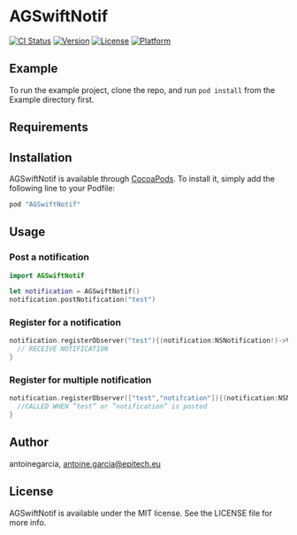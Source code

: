 # AGSwiftNotif

[![CI Status](http://img.shields.io/travis/antoinegarcia/AGSwiftNotif.svg?style=flat)](https://travis-ci.org/antoinegarcia/AGSwiftNotif)
[![Version](https://img.shields.io/cocoapods/v/AGSwiftNotif.svg?style=flat)](http://cocoapods.org/pods/AGSwiftNotif)
[![License](https://img.shields.io/cocoapods/l/AGSwiftNotif.svg?style=flat)](http://cocoapods.org/pods/AGSwiftNotif)
[![Platform](https://img.shields.io/cocoapods/p/AGSwiftNotif.svg?style=flat)](http://cocoapods.org/pods/AGSwiftNotif)

## Example

To run the example project, clone the repo, and run `pod install` from the Example directory first.

## Requirements

## Installation

AGSwiftNotif is available through [CocoaPods](http://cocoapods.org). To install
it, simply add the following line to your Podfile:

```ruby
pod "AGSwiftNotif"
```

## Usage

### Post a notification

```swift
import AGSwiftNotif

let notification = AGSwiftNotif()
notification.postNotification("test")
```

### Register for a notification

```swift
notification.registerObserver("test"){(notification:NSNotification!)->Void in
  // RECEIVE NOTIFICATION
}
```

### Register for multiple notification

```swift
notification.registerObserver(["test","notifcation"]){(notification:NSNotification!)->Void in
  //CALLED WHEN ”test” or ”notification” is posted
}
```
## Author

antoinegarcia, antoine.garcia@epitech.eu

## License

AGSwiftNotif is available under the MIT license. See the LICENSE file for more info.
